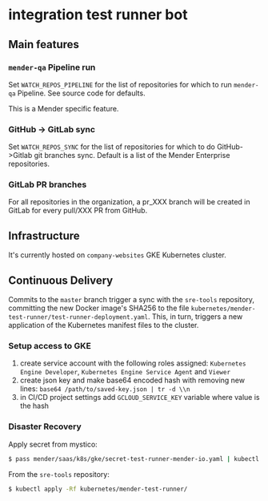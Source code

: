 # integration test runner bot

## Main features

### `mender-qa` Pipeline run

Set `WATCH_REPOS_PIPELINE` for the list of repositories for which to run
`mender-qa` Pipeline. See source code for defaults.

This is a Mender specific feature.

### GitHub -> GitLab sync

Set `WATCH_REPOS_SYNC` for the list of repositories for which to do
GitHub->Gitlab git branches sync. Default is a list of the Mender Enterprise
repositories.

### GitLab PR branches

For all repositories in the organization, a pr_XXX branch will be created in
GitLab for every pull/XXX PR from GitHub.

## Infrastructure

It's currently hosted on `company-websites` GKE Kubernetes cluster.

## Continuous Delivery

Commits to the `master` branch trigger a sync with the `sre-tools` repository, committing the new Docker image's SHA256 to the file `kubernetes/mender-test-runner/test-runner-deployment.yaml`. This, in turn, triggers a new application of the Kubernetes manifest files to the cluster.

### Setup access to GKE

1. create service account with the following roles assigned: `Kubernetes Engine Developer`, `Kubernetes Engine Service Agent` and `Viewer`
2. create json key and make base64 encoded hash with removing new lines: `base64 /path/to/saved-key.json | tr -d \\n`
3. in CI/CD project settings add `GCLOUD_SERVICE_KEY` variable where value is the hash

### Disaster Recovery

Apply secret from mystico:

```bash
$ pass mender/saas/k8s/gke/secret-test-runner-mender-io.yaml | kubectl apply -f -
```

From the `sre-tools` repository:

```bash
$ kubectl apply -Rf kubernetes/mender-test-runner/
```
